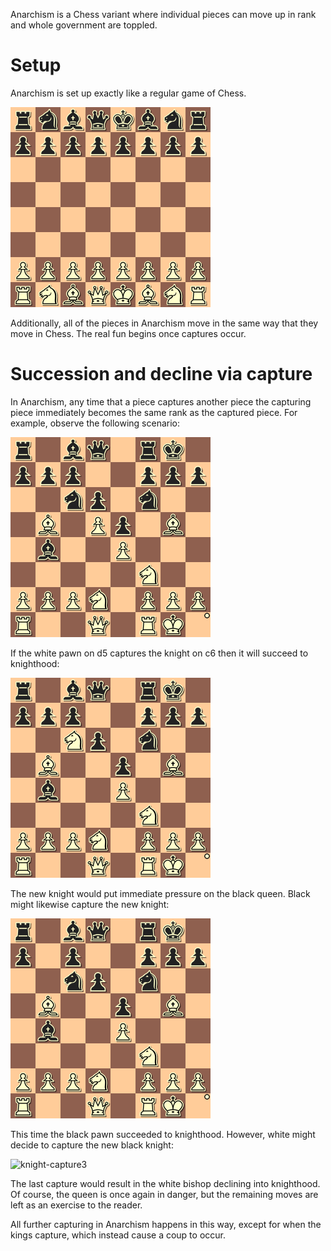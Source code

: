 Anarchism is a Chess variant where individual pieces can move up in rank and whole government are toppled.

Setup
=====

Anarchism is set up exactly like a regular game of Chess.

![setup](https://raw.githubusercontent.com/fogus/spiel/master/brettspiel/anarchism/graphics/setup.png)

Additionally, all of the pieces in Anarchism move in the same way that they move in Chess.  The real fun begins once captures occur.

Succession and decline via capture
==================================

In Anarchism, any time that a piece captures another piece the capturing piece immediately becomes the same rank as the captured piece.  For example, observe the following scenario:

![to-capture](https://raw.githubusercontent.com/fogus/spiel/master/brettspiel/anarchism/graphics/to-capture.png)

If the white pawn on d5 captures the knight on c6 then it will succeed to knighthood:

![knight-capture](https://raw.githubusercontent.com/fogus/spiel/master/brettspiel/anarchism/graphics/kcapture.png)

The new knight would put immediate pressure on the black queen. Black might likewise capture the new knight:

![knight-capture2](https://raw.githubusercontent.com/fogus/spiel/master/brettspiel/anarchism/graphics/kcapture2.png)

This time the black pawn succeeded to knighthood.  However, white might decide to capture the new black knight:

![knight-capture3](https://raw.githubusercontent.com/fogus/spiel/master/brettspiel/anarchism/graphics/kcapture3.png)

The last capture would result in the white bishop declining into knighthood.  Of course, the queen is once again in danger, but the remaining moves are left as an exercise to the reader.

All further capturing in Anarchism happens in this way, except for when the kings capture, which instead cause a coup to occur.



